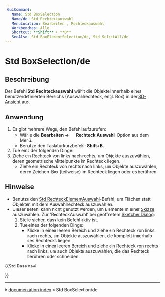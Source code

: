 ```yaml
---
 GuiCommand:
   Name: Std BoxSelection
   Name/de: Std Rechteckauswahl
   MenuLocation: Bearbeiten , Rechteckauswahl
   Workbenches: Alle
   Shortcut: **Shift** + **B**
   SeeAlso: Std_BoxElementSelection/de, Std_SelectAll/de
---
```


# Std BoxSelection/de

## Beschreibung

Der Befehl **Std Rechteckauswahl** wählt die Objekte innerhalb eines benutzerdefinierten Bereichs (Auswahlrechteck, engl. Box) in der [3D-Ansicht](3D_view/de.md) aus.

## Anwendung

1.  Es gibt mehrere Wege, den Befehl aufzurufen:
    -   Wähle die **Bearbeiten → <img src="images/Std_BoxSelection.svg" width=16px> Rechteck Auswahl**-Option aus dem Menü.
    -   Benutze den Tastaturkurzbefehl: **Shift**+**B**.
2.  Tue eins der folgenden Dinge:
3.  Ziehe ein Rechteck von links nach rechts, um Objekte auszuwählen, deren geometrische Mittelpunkte im Rechteck liegen.
    -   Ziehe ein Rechteck von rechts nach links, um Objekte auszuwählen, deren Zeichen-Box (teilweise) im Rechteck liegen oder es berühren.

## Hinweise

-   Benutze den [Std RechteckElementAuswahl](Std_BoxElementSelection/de.md)-Befehl, um Flächen statt Objekten mit dem Auswahlrechteck auszuwählen.
-   Dieser Befehl kann nicht genutzt werden, um Elemente in einer [Skizze ](sketch/de.md) auszuwählen. Zur \'RechteckAuswahl\' bei geöffnetem [Sketcher Dialog](Sketcher_Dialog/de.md):
    1.  Stelle sicher, dass kein Befehl aktiv ist.
    2.  Tue eines der folgenden Dinge:
        -   Klicke in einen leeren Bereich und ziehe ein Rechteck von links nach rechts, um Objekte auszuwählen, die komplett innerhalb des Rechtecks liegen.
        -   Klicke in einen leeren Bereich und ziehe ein Rechteck von rechts nach links, um auch Objekte auszuwählen, die das Rechteck berühren oder schneiden.





{{Std Base navi

}}



---
⏵ [documentation index](../README.md) > Std BoxSelection/de
